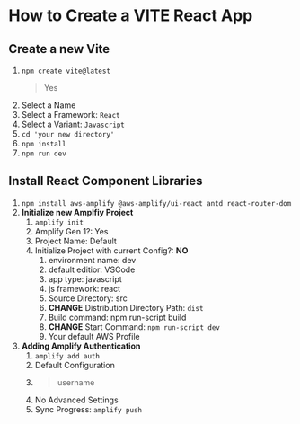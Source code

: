 # How to Create a VITE React App

## Create a new Vite
1. `npm create vite@latest`
   > Yes 
2.  Select a Name
3.  Select a Framework: `React`
4.  Select a Variant: `Javascript`
5.  `cd 'your new directory'`
6.  `npm install`
7.  `npm run dev`

## Install React Component Libraries
1. `npm install aws-amplify @aws-amplify/ui-react antd react-router-dom`
2. __Initialize new Amplfiy Project__ 
   1. `amplify init`
   2. Amplify Gen 1?: Yes
   3. Project Name: Default
   4. Initialize Project with current Config?: **NO**
      1. environment name: dev
      2. default editior: VSCode
      3. app type: javascript
      4. js framework: react
      5. Source Directory: src
      6. __**CHANGE**__ Distribution Directory Path: `dist`
      7. Build command: npm run-script build
      8. __**CHANGE**__ Start Command: `npm run-script dev`
      9. Your default AWS Profile
3. __Adding Amplify Authentication__
   1. `amplify add auth`
   2. Default Configuration
   3. >username
   4. No Advanced Settings
   5. Sync Progress: `amplify push`